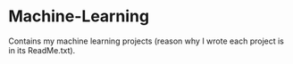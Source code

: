# Machine-Learning
Contains my machine learning projects (reason why I wrote each project is in its ReadMe.txt).
